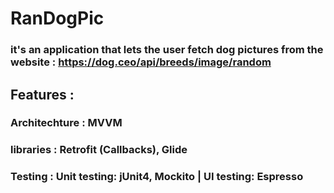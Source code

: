 # RanDogPic 
### it's an application that lets the user fetch dog pictures from the website : https://dog.ceo/api/breeds/image/random 
## Features :

### Architechture : MVVM
### libraries : Retrofit (Callbacks), Glide
### Testing : Unit testing: jUnit4, Mockito | UI testing: Espresso
